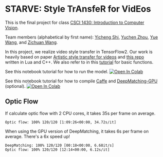 # STARVE: Style TrAnsfeR for VidEos

This is the final project for class 
[CSCI 1430: Introduction to Computer Vision](https://browncsci1430.github.io/webpage/).

Team members (alphabetical by first name): 
[Yicheng Shi](https://github.com/yshi77),
[Yuchen Zhou](https://github.com/zhou671), 
[Yue Wang](https://github.com/yuewangpl), 
and [Zichuan Wang](https://github.com/GuardianWang).

In this project, we realize video style transfer in TensorFlow2.
Our work is heavily based on paper 
[Artistic style transfer for videos](http://arxiv.org/abs/1604.08610)
and [this repo](https://github.com/manuelruder/artistic-videos) 
written in Lua and C++.
We also refer to in this 
[tutorial](https://www.tensorflow.org/tutorials/generative/style_transfer)
for basic functions.

See this notebook tutorial for how to run the model.
<a href="https://colab.research.google.com/github/zhou671/STRAVE/blob/master/run-style-transfer-for-videos-tutorial.ipynb" target="_parent"><img src="https://colab.research.google.com/assets/colab-badge.svg" alt="Open In Colab"/></a>

See this notebook tutorial for how to compile 
[Caffe](https://caffe.berkeleyvision.org) and 
[DeepMatching-GPU](https://thoth.inrialpes.fr/src/deepmatching/) (optional). 
<a href="https://colab.research.google.com/github/zhou671/STRAVE/blob/master/compile-caffe-and-deepmatching-gpu-tutorial.ipynb" target="_parent"><img src="https://colab.research.google.com/assets/colab-badge.svg" alt="Open In Colab"/></a>


## Optic Flow

If calculate optic flow with 2 CPU cores, it takes 35s per frame on average.
 
`Optic flow: 100% 120/120 [1:09:26<00:00, 34.72s/it]`

When using the GPU version of DeepMatching, it takes 6s per frame on average.
There's a 6x speed up!

```
DeepMatching: 100% 120/120 [00:18<00:00, 6.68it/s]
Optic flow: 100% 120/120 [12:14<00:00, 6.12s/it]
```
